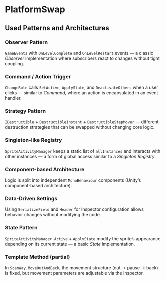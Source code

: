 # PlatformSwap

## Used Patterns and Architectures

### **Observer Pattern**
`GameEvents` with `OnLevelComplete` and `OnLevelRestart` events — a classic *Observer* implementation where subscribers react to changes without tight coupling.

### **Command / Action Trigger**
`ChangeRole` calls `SetActive`, `ApplyState`, and `DeactivateOthers` when a user clicks — similar to *Command*, where an action is encapsulated in an event handler.

### **Strategy Pattern**
`IDestructible` + `DestructibleInstant` + `DestructibleStepMover` — different destruction strategies that can be swapped without changing core logic.

### **Singleton-like Registry**
`SpriteActivityManager` keeps a static list of `allInstances` and interacts with other instances — a form of global access similar to a *Singleton Registry*.

### **Component-based Architecture**
Logic is split into independent `MonoBehaviour` components (Unity’s component-based architecture).

### **Data-Driven Settings**
Using `SerializeField` and `Header` for Inspector configuration allows behavior changes without modifying the code.

### **State Pattern**
`SpriteActivityManager.Active` + `ApplyState` modify the sprite’s appearance depending on its current state — a basic *State* implementation.

### **Template Method (partial)**
In `ScamWay.MoveOutAndBack`, the movement structure (out → pause → back) is fixed, but movement parameters are adjustable via the Inspector.
